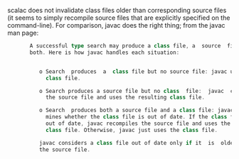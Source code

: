 scalac does not invalidate class files older than corresponding source files (it seems to simply recompile source files that are explicitly specified on the command-line). For comparison, javac does the right thing; from the javac man page:

```scala
       A successful type search may produce a class file, a  source  file,  or
       both. Here is how javac handles each situation:


          o Search  produces  a  class file but no source file: javac uses the
            class file.

          o Search produces a source file but no class  file:  javac  compiles
            the source file and uses the resulting class file.

          o Search  produces both a source file and a class file: javac deter‐
            mines whether the class file is out of date. If the class file  is
            out of date, javac recompiles the source file and uses the updated
            class file. Otherwise, javac just uses the class file.

          javac considers a class file out of date only if it  is  older  than
          the source file.
```
